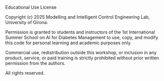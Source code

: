 Educational Use License

Copyright (c) 2025 Modelling and Intelligent Control Engineering Lab, University of Girona.

Permission is granted to students and instructors of the 1st International Summer School on AI for Diabetes Management to use, copy, and modify this code for personal learning and academic purposes only.

Commercial use, redistribution outside this workshop, or inclusion in any
product, service, or paid training is strictly prohibited without prior written
permission from the authors.

All rights reserved.
